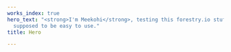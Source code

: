 ```yaml
---
works_index: true
hero_text: "<strong>I'm Meekohi</strong>, testing this forestry.io stuff.<br><br>It's
  supposed to be easy to use."
title: Hero

---
```

<Hero :text="$page.frontmatter.hero_text" />
<WorksList />